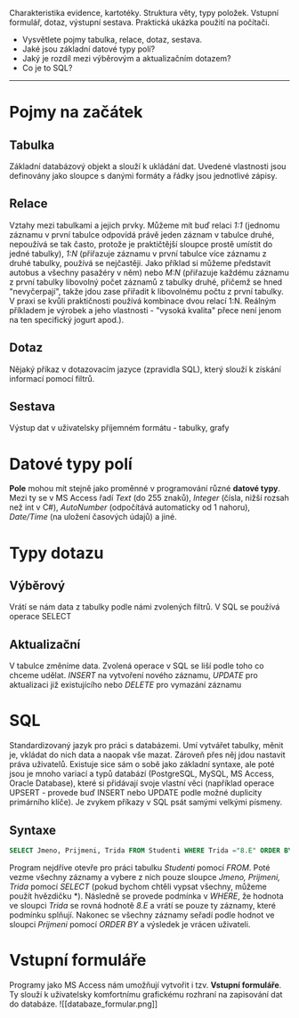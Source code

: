Charakteristika evidence, kartotéky. Struktura věty, typy položek. Vstupní formulář, dotaz, výstupní sestava. Praktická ukázka použití na počítači.

- Vysvětlete pojmy tabulka, relace, dotaz, sestava.
- Jaké jsou základní datové typy polí?
- Jaký je rozdíl mezi výběrovým a aktualizačním dotazem?
- Co je to SQL?
---
# Pojmy na začátek
## Tabulka
Základní databázový objekt a slouží k ukládání dat. Uvedené vlastnosti jsou definovány jako sloupce s danými formáty a řádky jsou jednotlivé zápisy.
## Relace
Vztahy mezi tabulkami a jejich prvky. Můžeme mít buď relaci *1:1* (jednomu záznamu v první tabulce odpovídá právě jeden záznam v tabulce druhé, nepoužívá se tak často, protože je praktičtější sloupce prostě umístit do jedné tabulky), *1:N* (přiřazuje záznamu v první tabulce více záznamu z druhé tabulky, používá se nejčastěji. Jako příklad si můžeme představit autobus a všechny pasažéry v něm) nebo *M:N* (přiřazuje každému záznamu z první tabulky libovolný počet záznamů z tabulky druhé, přičemž se hned "nevyčerpají", takže jdou zase přiřadit k libovolnému počtu z první tabulky. V praxi se kvůli praktičnosti používá kombinace dvou relací 1:N. Reálným příkladem je výrobek a jeho vlastnosti - "vysoká kvalita" přece není jenom na ten specifický jogurt apod.).
## Dotaz
Nějaký příkaz v dotazovacím jazyce (zpravidla SQL), který slouží k získání informací pomocí filtrů.
## Sestava
Výstup dat v uživatelsky příjemném formátu - tabulky, grafy
# Datové typy polí
**Pole** mohou mít stejně jako proměnné v programování různé **datové typy**. Mezi ty se v MS Access řadí *Text* (do 255 znaků), *Integer* (čísla, nižší rozsah než int v C#), *AutoNumber* (odpočítává automaticky od 1 nahoru), *Date/Time* (na uložení časových údajů) a jiné.
# Typy dotazu
## Výběrový 
Vrátí se nám data z tabulky podle námi zvolených filtrů. V SQL se používá operace SELECT
## Aktualizační
V tabulce změníme data. Zvolená operace v SQL se liší podle toho co chceme udělat. *INSERT* na vytvoření nového záznamu, *UPDATE* pro aktualizaci již existujícího nebo *DELETE* pro vymazání záznamu
# SQL
Standardizovaný jazyk pro práci s databázemi. Umí vytvářet tabulky, měnit je, vkládat do nich data a naopak vše mazat. Zároveň přes něj jdou nastavit práva uživatelů. Existuje sice sám o sobě jako základní syntaxe, ale poté jsou je mnoho variací a typů databází (PostgreSQL, MySQL, MS Access, Oracle Database), které si přidávají svoje vlastní věci (například operace UPSERT - provede buď INSERT nebo UPDATE podle možné duplicity primárního klíče). Je zvykem příkazy v SQL psát samými velkými písmeny.
## Syntaxe 
```sql
SELECT Jmeno, Prijmeni, Trida FROM Studenti WHERE Trida ="8.E" ORDER BY Prijmeni;
```
Program nejdříve otevře pro práci tabulku *Studenti* pomocí *FROM*. Poté vezme všechny záznamy a vybere z nich pouze sloupce *Jmeno, Prijmeni, Trida* pomocí *SELECT* (pokud bychom chtěli vypsat všechny, můžeme použít hvězdičku \*). Následně se provede podmínka v *WHERE*, že hodnota ve sloupci *Trida* se rovná hodnotě *8.E* a vrátí se pouze ty záznamy, které podmínku splňují. Nakonec se všechny záznamy seřadí podle hodnot ve sloupci *Prijmeni* pomocí *ORDER BY* a výsledek je vrácen uživateli. 
# Vstupní formuláře
Programy jako MS Access nám umožňují vytvořit i tzv. **Vstupní formuláře**. Ty slouží k uživatelsky komfortnímu grafickému rozhraní na zapisování dat do databáze.	![[databaze_formular.png]]